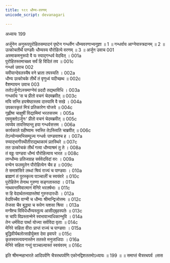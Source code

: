```yaml
---
title: १९९ धौम्य-वरणम्
unicode_script: devanagari

---
```



अध्यायः 199

अर्जुनेन अनुरूपपुरोहितसम्पादनं पृष्टेन गन्धर्वेण धौम्यवरणाभ्यनुज्ञा ॥ 1 ॥ गन्धर्वाय आग्नेयास्त्रदानम् ॥ 2 ॥ उत्कोचतीर्थे पाण्डवैः धौम्यस्य पौरोहित्ये वरणम् ॥ 3 ॥
अर्जुन उवाच 	001  
अस्माकमनुरूपो वै यः स्याद्गन्धर्व वेदवित् ।	001a  
पुरोहितस्तमाचक्ष्व सर्वं हि विदितं तव ॥	001c  
गन्धर्व उवाच 	002  
यवीयान्देवलस्यैष वने भ्राता तपस्यति ।	002a  
धौम्य उत्कोचके तीर्थे तं वृणुध्वं यदीच्छथ ॥	002c  
वैशम्पायन उवाच 	003  
ततोऽर्जुनोऽस्त्रमाग्नेयं प्रददौ तद्यथाविधि ।	003a  
गन्धर्वाय \'स च प्रीतो वचनं चेदमब्रवीत् ॥	003c  
मयि सन्ति हयश्रेष्ठास्तव दास्यामि वै सखे ।	004a  
उपकारकृतं मित्रं प्रतिकारेण योजये ॥	004c  
गृह्णीष्व चाक्षुषीं विद्यामिमां भरतसत्तम ।	005a  
एवमुक्तोऽर्जुनः\' प्रीतो वचनं चेदमब्रवीत् ॥	005c  
त्वय्येव तावत्तिष्ठन्तु हया गन्धर्वसत्तम ।	006a  
कार्यकाले ग्रहीष्यामः स्वस्ति तेऽस्त्विति चाब्रवीत् ॥	006c  
तेऽन्योन्यमभिसम्पूज्य गन्धर्वः पाण्डवाश्च ह ।	007a  
रम्याद्भागीरथीतीराद्यथाकामं प्रतस्थिरे ॥	007c  
तत उत्कोचकं तीर्थं गत्वा धौम्याश्रमं तु ते ।	008a  
तं वव्रुः पाण्डवा धौम्यं पौरोहित्याय भारत ॥	008c  
तान्धौम्यः प्रतिजग्राह सर्ववेदविदां वरः ।	009a  
वन्येन फलमूलेन पौरोहित्येन चैव ह ॥	009c  
ते समाशंसिरे लब्धां श्रियं राज्यं च पाण्डवाः ।	010a  
ब्राह्मणं तं पुरस्कृत्य पाञ्चालीं च स्वयंवरे ॥	010c  
पुरोहितेन तेनाथ गुरुणा सङ्गतास्तदा ।	011a  
नाथवन्तमिवात्मानं मेनिरे भरतर्षभाः ॥	011c  
स हि वेदार्थतत्त्वज्ञस्तेषां गुरुरुदारधीः ।	012a  
वेदविच्चैव वाग्मी च धौम्यः श्रीमान्द्विजोत्तमः ॥	012c  
तेजसा चैव बुद्ध्या च रूपेण यशसा श्रिया ।	013a  
मन्त्रैश्च विविधैर्धौम्यस्तुल्य आसीद्बृहस्पतेः ॥	013c  
स चापि विप्रस्तान्मेने स्वभावाभ्यधिकान्भुवि ।	014a  
तेन धर्मविदा पार्था योज्या सर्वविदा वृताः ॥	014c  
मेनिरे सहिता वीराः प्राप्तं राज्यं च पाण्डवाः ।	015a  
बुद्धिवीर्यबलोत्साहैर्युक्ता देवा इवापरे ॥	015c  
कृतस्वस्त्ययनास्तेन ततस्ते मनुजाधिपाः ।	016a  
मेनिरे सहिता गन्तुं पाञ्चाल्यास्तं स्वयंवरम् ॥ 	016c  

इति श्रीमन्महाभारते आदिपर्वणि चैत्ररथपर्वणि एकोनद्विशततमोऽध्यायः ॥ 199 ॥ ॥ समाप्तं चैत्ररथपर्व ॥सस